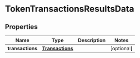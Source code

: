 

# TokenTransactionsResultsData


## Properties

| Name | Type | Description | Notes |
|------------ | ------------- | ------------- | -------------|
|**transactions** | [**Transactions**](Transactions.md) |  |  [optional] |



